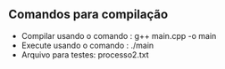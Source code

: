 ## Comandos para compilação

- Compilar usando o comando : g++ main.cpp -o main
- Execute usando o comando : ./main 
- Arquivo para testes: processo2.txt  
